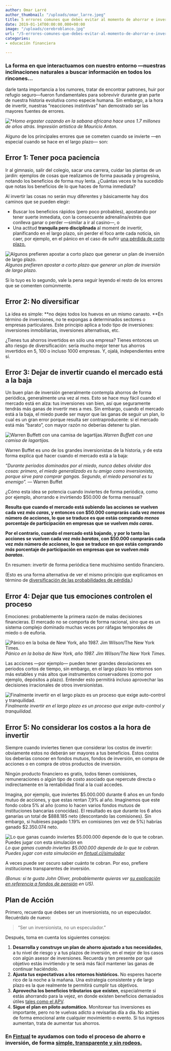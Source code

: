 ```yaml
---
author: Omar Larré
author_thumbnail: "/uploads/omar_larre.jpeg"
title: 5 errores comunes que debes evitar al momento de ahorrar e invertir
date: 2019-01-14T00:00:00.000+00:00
image: "/uploads/cerebroblanco.jpg"
url: "/5-errores-comunes-que-debes-evitar-al-momento-de-ahorrar-e-invertir-2567c90adc9d/"
categories:
- educación financiera

---
```

### La forma en que interactuamos con nuestro entorno —nuestras inclinaciones naturales a buscar información en todos los rincones...

darle tanta importancia a los rumores, tratar de encontrar patrones, huir por refugio seguro—fueron fundamentales para sobrevivir durante gran parte de nuestra historia evolutiva como especie humana. Sin embargo, a la hora de invertir, nuestras “reacciones instintivas” han demostrado ser las mayores fuentes de errores.

![*](/uploads/5-errores-com7122)_Homo ergaster cazando en la sabana africana hace unos 1.7 millones de años atrás. Impresión artística de Mauricio Anton._

Alguno de los principales errores que se cometen cuando se invierte —en especial cuando se hace en el largo plazo— son:

## Error 1: Tener poca paciencia

Ir al gimnasio, salir del colegio, sacar una carrera, cuidar las plantas de un jardín: ejemplos de cosas que realizamos de forma pausada y progresiva, notando los beneficios de forma muy lenta. ¿Cuántas veces te ha sucedido que notas los beneficios de lo que haces de forma inmediata?

Al invertir las cosas no serán muy diferentes y básicamente hay dos caminos que se pueden elegir:

* Buscar los beneficios rápidos (pero poco probables), apostando por tener suerte inmediata, con la consecuente adrenalina/estrés que conlleva ganar o perder —similar a ir al casino—, o
* Una actitud **tranquila pero disciplinada** al moment de invertir, planificando en el largo plazo, sin perder el foco ante cada noticia, sin caer, por ejemplo, en el pánico en el caso de sufrir [una pérdida de corto plazo.](https://blog.fintual.cl/p%C3%A9rdidas-de-corto-plazo-t%C3%B3mate-unos-minutos-y-lee-esto-e222b63f3939)

![Algunos prefieren apostar a corto plazo que generar un plan de inversión de largo plazo.](/uploads/5-errores-com4231.jpg)_Algunos prefieren apostar a corto plazo que generar un plan de inversión de largo plazo._

Si lo tuyo es lo segundo, vale la pena seguir leyendo el resto de los errores que se comenten comúnmente.

## Error 2: No diversificar

La idea es simple: **no dejes todos los huevos en un mismo canasto. **En término de inversiones, no te expongas a determinados sectores o empresas particulares. Este principio aplica a todo tipo de inversiones: inversiones inmobiliarias, inversiones alternativas, etc.

¿Tienes tus ahorros invertidos en sólo una empresa? Tienes entonces un alto riesgo de diversificación: sería mucho mejor tener tus ahorros invertidos en 5, 100 o incluso 1000 empresas. Y, ojalá, independientes entre sí.

## Error 3: Dejar de invertir cuando el mercado está a la baja

Un buen plan de inversión generalmente contempla ahorros de forma periódica, generalmente una vez al mes. Esto se hace muy fácil cuando el mercado está en alza: tus inversiones van bien, así que seguramente tendrás más ganas de invertir mes a mes. Sin embargo, cuando el mercado está a la baja, el miedo puede ser mayor que las ganas de seguir un plan, lo cual es un gran error porque resulta ser contraproducente: si el mercado está más “barato”, con mayor razón no deberías detener tu plan.

![Warren Buffett con una camisa de lagartijas.](/uploads/5-errores-com7045.png)_Warren Buffett con una camisa de lagartijas._

Warren Buffet es uno de los grandes inversionistas de la historia, y de esta forma explica qué hacer cuando el mercado está a la baja:

_“Durante períodos dominados por el miedo, nunca debes olvidar dos cosas: primero, el miedo generalizado es tu amigo como inversionista, porque sirve para comprar gangas. Segundo, el miedo personal es tu enemigo”._
— Warren Buffet

¿Cómo esta idea se potencia cuando inviertes de forma periódica, como por ejemplo, ahorrando e invirtiendo $50.000 de forma mensual?

**Resulta que cuando el mercado está subiendo las acciones se vuelven cada vez _más caras_, y entonces con $50.000 comprarás cada vez _menos_ número de acciones, lo que se traduce es que estás comprando _menos_ porcentaje de participación en empresas que se vuelven _más caras_.**

**Por el contrario, cuando el mercado está bajando, y por lo tanto las acciones se vuelven cada vez _más baratas_, con $50.000 comprarás cada vez _más_ número de acciones, lo que se traduce en que estás comprando _más_ porcentaje de participación en empresas que se vuelven _más baratas_.**

En resumen: invertir de forma periódica tiene muchísimo sentido financiero.

(Esto es una forma alternativa de ver el mismo principio que explicamos en término de [diversificación de las probabilidades de pérdida.](https://blog.fintual.cl/c%C3%B3mo-tener-un-poco-de-suerte-al-invertir-en-fintual-95c42d6b850c))

## Error 4: Dejar que tus emociones controlen el proceso

Emociones: probablemente la primera razón de malas decisiones financieras. El mercado no se comporta de forma racional, sino que es un sistema complejo dominado muchas veces por ráfagas temporales de miedo o de euforia.

![Pánico en la bolsa de New York, año 1987. Jim Wilson/The New York Times.](/uploads/5-errores-com7398)_Pánico en la bolsa de New York, año 1987. Jim Wilson/The New York Times._

Las acciones —por ejemplo— pueden tener grandes desviaciones en periodos cortos de tiempo, sin embargo, en el largo plazo los retornos son más estables y más altos que instrumentos conservadores (como por ejemplo, depósitos a plazo). Entender esto permitirá incluso aprovechar las decisiones irracionales de otros inversionistas.

![Finalmente invertir en el largo plazo es un proceso que exige auto-control y tranquilidad.](/uploads/5-errores-com5688)_Finalmente invertir en el largo plazo es un proceso que exige auto-control y tranquilidad._

## Error 5: No considerar los costos a la hora de invertir

Siempre cuando inviertes tienen que considerar los costos de invertir: obviamente estos no deberán ser mayores a tus beneficios. Estos costos los deberías conocer en fondos mutuos, fondos de inversión, en compra de acciones o en compra de otros productos de inversión.

Ningún producto financiero es gratis, todos tienen comisiones, remuneraciones o algún tipo de costo asociado que repercute directa o indirectamente en la rentabilidad final a la cual accedes.

Imagina, por ejemplo, que inviertes $5.000.000 durante 6 años en un fondo mutuo de acciones, y que estas rentan 7,9% al año. Imaginemos que este fondo cobra 5% al año (como lo hacen varios fondos mutuos de instituciones bancarias conocidas). El resultado es que durante los 6 años ganarías un total de $888.185 neto (descontando las comisiones). Sin embargo, si hubieses pagado 1.19% en comisiones (en vez de 5%) habrías ganado $2.350.074 neto.

![Lo que ganas cuando inviertes $5.000.000 depende de lo que te cobran. Puedes jugar con esta simulación en ](https://cdn-images-1.medium.com/max/2000/1*nFNUDcwPf0xkz68KmODv9w.png)_Lo que ganas cuando inviertes $5.000.000 depende de lo que te cobran. Puedes jugar con esta simulación en_ [_fintual.cl/simulador_](https://fintual.cl/simulador/?utm_source=medium.com&utm_medium=referral&utm_campaign=consideration&utm_content=5+errores+simula-164)

A veces puede ser oscuro saber cuánto te cobran. Por eso, prefiere instituciones transparentes de inversión.

_(Bonus: si te gusta John Oliver, probablemente quieras ver_ [_su explicación en referencia a fondos de pensión_](https://www.youtube.com/watch?v=gvZSpET11ZY) _en US)._

## Plan de Acción

Primero, recuerda que debes ser un inversionista, no un especulador. Recuérdalo de nuevo:

> “Ser un inversionista, no un especulador.”

Después, toma en cuenta los siguientes consejos:

1. **Desarrolla y construye un plan de ahorro ajustado a tus necesidades**, a tu nivel de riesgo y a tus plazos de inversión, en el mejor de los casos con algún asesor de inversiones. Recuerda y ten presente por qué objetivo estás invirtiendo y te será más fácil mantener las ganas de continuar haciéndolo.
2. **Ajusta tus expectativas a los retornos históricos.** No esperes hacerte rico de la noche a la mañana. Una estrategia consistente y de largo plazo es la que realmente te permitirá cumplir tus objetivos.
3. **Aprovecha los beneficios tributarios que existen**, especialmente si estás ahorrando para la vejez, en donde existen beneficios demasiados útiles [tales como el APV](https://fintual.cl/apv).
4. **Sigue el plan en piloto automático.** Monitorear tus inversiones es importante, pero no te vuelvas adicto a revisarlas día a día. No actúes de forma emocional ante cualquier movimiento o evento. Si tus ingresos aumentan, trata de aumentar tus ahorros.

### En [Fintual](https://fintual.cl/?utm_source=medium.com&utm_medium=referral&utm_campaign=consideration&utm_content=5+errores-165) te ayudamos con todo el proceso de ahorro e inversión, de forma [simple, transparente y sin rodeos.](https://fintual.cl/simple/?utm_source=medium.com&utm_medium=referral&utm_campaign=consideration&utm_content=5+errores+simple-166)